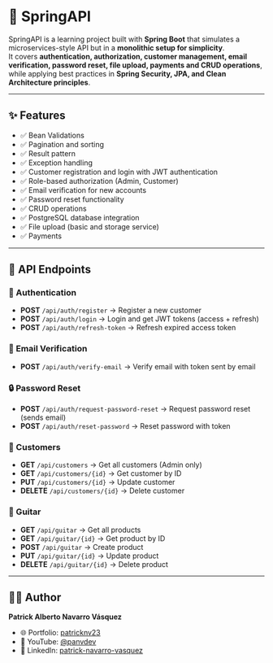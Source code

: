# 🎸 SpringAPI

SpringAPI is a learning project built with **Spring Boot** that simulates a microservices-style API but in a **monolithic setup for simplicity**.  
It covers **authentication, authorization, customer management, email verification, password reset, file upload, payments and CRUD operations**, while applying best practices in **Spring Security, JPA, and Clean Architecture principles**.

---

## ✨ Features
- ✅ Bean Validations
- ✅ Pagination and sorting
- ✅ Result pattern
- ✅ Exception handling
- ✅ Customer registration and login with JWT authentication
- ✅ Role-based authorization (Admin, Customer)
- ✅ Email verification for new accounts
- ✅ Password reset functionality
- ✅ CRUD operations
- ✅ PostgreSQL database integration
- ✅ File upload (basic and storage service)
- ✅ Payments

---

## 📡 API Endpoints

### 🔑 Authentication
- **POST** `/api/auth/register` → Register a new customer
- **POST** `/api/auth/login` → Login and get JWT tokens (access + refresh)
- **POST** `/api/auth/refresh-token` → Refresh expired access token

### 📧 Email Verification
- **POST** `/api/auth/verify-email` → Verify email with token sent by email

### 🔒 Password Reset
- **POST** `/api/auth/request-password-reset` → Request password reset (sends email)
- **POST** `/api/auth/reset-password` → Reset password with token

### 👤 Customers
- **GET** `/api/customers` → Get all customers (Admin only)
- **GET** `/api/customers/{id}` → Get customer by ID
- **PUT** `/api/customers/{id}` → Update customer
- **DELETE** `/api/customers/{id}` → Delete customer

### 🎸 Guitar
- **GET** `/api/guitar` → Get all products
- **GET** `/api/guitar/{id}` → Get product by ID
- **POST** `/api/guitar` → Create product
- **PUT** `/api/guitar/{id}` → Update product
- **DELETE** `/api/guitar/{id}` → Delete product

---

## 👨‍💻 Author
**Patrick Alberto Navarro Vásquez**

- 🌐 Portfolio: [patricknv23](https://patricknv23.netlify.app/)
- 🎥 YouTube: [@panvdev](https://www.youtube.com/@panvdev4234)
- 💼 LinkedIn: [patrick-navarro-vasquez](https://www.linkedin.com/in/patrick-navarro-79104b245/)  
